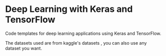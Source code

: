# Deep Learning with Keras and TensorFlow
Code templates for deep learning applications using Keras and TensorFlow.

The datasets used are from kaggle's datasets , you can also use any dataset you want. 
